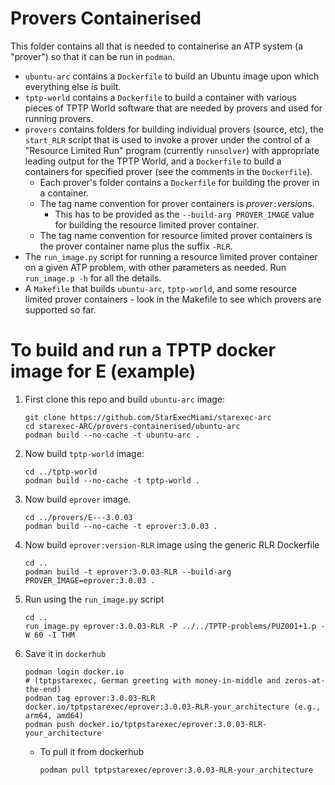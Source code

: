 # Provers Containerised

This folder contains all that is needed to containerise an ATP system (a "prover") so that 
it can be run in `podman`.
- `ubuntu-arc` contains a `Dockerfile` to build an Ubuntu image upon which everything else
  is built.
- `tptp-world` contains a `Dockerfile` to build a container with various pieces of TPTP World
  software that are needed by provers and used for running provers.
- `provers` contains folders for building individual provers (source, etc), the `start_RLR`
  script that is used to invoke a prover under the control of a "Resource Limited Run"
  program (currently `runsolver`) with appropriate leading output for the TPTP World, and
  a `Dockerfile` to build a containers for specified prover (see the comments in the `Dockerfile`).
  * Each prover's folder contains a `Dockerfile` for building the prover in a container.
  * The tag name convention for prover containers is *prover*`:`*version*s.
    - This has to be provided as the `--build-arg PROVER_IMAGE` value for building the resource
      limited prover container.
  * The tag name convention for resource limited prover containers is the prover container
    name plus the suffix `-RLR`.
- The `run_image.py` script for running a resource limited prover container on a given ATP
  problem, with other parameters as needed. Run `run_image.p -h` for all the details.
- A `Makefile` that builds `ubuntu-arc`, `tptp-world`, and some resource limited prover
  containers - look in the Makefile to see which provers are supported so far.

# To build and run a TPTP docker image for E (example)

1. First clone this repo and build `ubuntu-arc` image:
    ```shell
    git clone https://github.com/StarExecMiami/starexec-arc
    cd starexec-ARC/provers-containerised/ubuntu-arc
    podman build --no-cache -t ubuntu-arc .
    ```
2. Now build `tptp-world` image:
    ```shell
    cd ../tptp-world
    podman build --no-cache -t tptp-world .
    ```
3. Now build `eprover` image. 
    ```shell
    cd ../provers/E---3.0.03 
    podman build --no-cache -t eprover:3.0.03 .
    ```
4. Now build `eprover:version-RLR` image using the generic RLR Dockerfile
    ```shell
    cd ..
    podman build -t eprover:3.0.03-RLR --build-arg PROVER_IMAGE=eprover:3.0.03 .
    ```
5. Run using the `run_image.py` script
   ```shell
   cd ..
   run_image.py eprover:3.0.03-RLR -P ../../TPTP-problems/PUZ001+1.p -W 60 -I THM
   ```
6. Save it in `dockerhub`
   ```shell
   podman login docker.io 
   # (tptpstarexec, German greeting with money-in-middle and zeros-at-the-end)
   podman tag eprover:3.0.03-RLR docker.io/tptpstarexec/eprover:3.0.03-RLR-your_architecture (e.g., arm64, amd64)
   podman push docker.io/tptpstarexec/eprover:3.0.03-RLR-your_architecture
   ```
   - To pull it from dockerhub
     ```shell
     podman pull tptpstarexec/eprover:3.0.03-RLR-your_architecture
     ```
